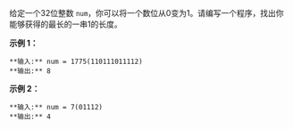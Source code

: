 给定一个32位整数 `num`，你可以将一个数位从0变为1。请编写一个程序，找出你能够获得的最长的一串1的长度。

**示例 1：**

    
    
    **输入:** num = 1775(110111011112)
    **输出:** 8
    

**示例 2：**

    
    
    **输入:** num = 7(01112)
    **输出:** 4
    

